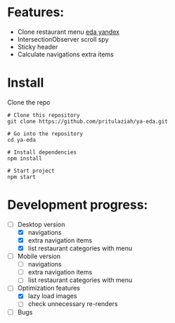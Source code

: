 # Features:

- Clone restaurant menu <a href="https://eda.yandex.ru/tumen/r/kfc_ru?placeSlug=kfc_pyuwg">eda yandex</a>
- IntersectionObserver scroll spy
- Sticky header
- Calculate navigations extra items

# Install

Clone the repo

```console
# Clone this repository
git clone https://github.com/pritulaziah/ya-eda.git

# Go into the repository
cd ya-eda

# Install dependencies
npm install

# Start project
npm start
```

# Development progress:

- [ ] Desktop version
  - [x] navigations
  - [x] extra navigation items
  - [x] list restaurant categories with menu
- [ ] Mobile version
  - [ ] navigations
  - [ ] extra navigation items
  - [ ] list restaurant categories with menu
- [ ] Optimization features
  - [x] lazy load images
  - [ ] check unnecessary re-renders
- [ ] Bugs
